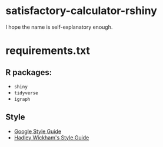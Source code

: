 # satisfactory-calculator-rshiny
I hope the name is self-explanatory enough.

# requirements.txt

## R packages:

* `shiny`
* `tidyverse`
* `igraph`

## Style 

* [Google Style Guide](https://google.github.io/styleguide/Rguide.html)
* [Hadley Wickham's Style Guide](https://style.tidyverse.org/index.html)
